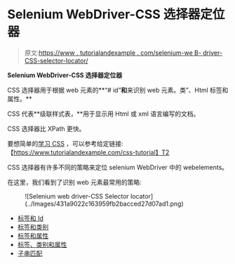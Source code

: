 # Selenium WebDriver-CSS 选择器定位器

> 原文:[https://www . tutorialandexample . com/selenium-we B- driver-CSS-selector-locator/](https://www.tutorialandexample.com/selenium-web-driver-css-selector-locator/)

**Selenium WebDriver-CSS 选择器定位器**

CSS 选择器用于根据 web 元素的**“# id”**和**来识别 web 元素。类”、Html 标签和属性。**

CSS 代表**级联样式表，**用于显示用 Html 或 xml 语言编写的文档。

CSS 选择器比 XPath 更快。

要想简单的[学习 CSS](https://www.tutorialandexample.com/css-tutorial/) ，可以参考给定链接:【https://www.tutorialandexample.com/css-tutorial】T2

CSS 选择器有许多不同的策略来定位 selenium WebDriver 中的 webelements。

在这里，我们看到了识别 web 元素最常用的策略:

<figure class="aligncenter">![Selenium web driver-CSS Selector locator](../Images/431a9022c163959fb2bacced27d07ad1.png)</figure>

*   [标签和 Id](https://www.tutorialandexample.com/selenium-web-driver-css-selector-tag-and-id/)
*   [标签和类别](https://www.tutorialandexample.com/selenium-web-driver-css-selector-tag-and-class/)
*   [标签和属性](https://www.tutorialandexample.com/selenium-web-driver-css-selector-tag-and-attribute/)
*   [标签、类别和属性](https://www.tutorialandexample.com/selenium-web-driver-css-selector-tag-class-and-attribute/)
*   [子串匹配](https://www.tutorialandexample.com/selenium-web-driver-css-selector-substring-matching/)